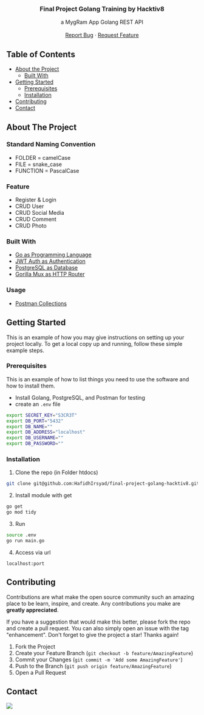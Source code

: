 <!-- PROJECT LOGO -->
<br />
<p align="center">

<h3 align="center">Final Project Golang Training by Hacktiv8</h3>

  <p align="center">
    a MygRam App Golang REST API
    <br />
    <br />
    <a href="https://github.com/HafidhIrsyad/final-project-golang-hacktiv8/issues">Report Bug</a>
    ·
    <a href="https://github.com/HafidhIrsyad/final-project-golang-hacktiv8/issues">Request Feature</a>
  </p>
</p>



<!-- TABLE OF CONTENTS -->
## Table of Contents

* [About the Project](#about-the-project)
    * [Built With](#built-with)
* [Getting Started](#getting-started)
    * [Prerequisites](#prerequisites)
    * [Installation](#installation)
* [Contributing](#contributing)
* [Contact](#contact)


<!-- ABOUT THE PROJECT -->
## About The Project

### Standard Naming Convention
* FOLDER = camelCase
* FILE = snake_case
* FUNCTION = PascalCase

### Feature

* Register & Login
* CRUD User
* CRUD Social Media
* CRUD Comment
* CRUD Photo

### Built With

* [Go as Programming Language](https://golang.org/)
* [JWT Auth as Authentication](https://github.com/dgrijalva/jwt-go)
* [PostgreSQL as Database](https://www.postgresql.org/)
* [Gorilla Mux as HTTP Router](https://github.com/gorilla/mux)

### Usage
* [Postman Collections](https://www.getpostman.com/collections/45ad78085ee86fbcdf50)

<!-- GETTING STARTED -->
## Getting Started

This is an example of how you may give instructions on setting up your project locally.
To get a local copy up and running, follow these simple example steps.

### Prerequisites

This is an example of how to list things you need to use the software and how to install them.
* Install Golang, PostgreSQL, and Postman for testing
* create an `.env` file

```bash
export SECRET_KEY="S3CR3T"
export DB_PORT="5432"
export DB_NAME=""
export DB_ADDRESS="localhost"
export DB_USERNAME=""
export DB_PASSWORD=""
```

### Installation

1. Clone the repo (in Folder htdocs)
```sh
git clone git@github.com:HafidhIrsyad/final-project-golang-hacktiv8.git
```
2. Install module with get
```sh
go get
go mod tidy
```
3. Run
```sh
source .env
go run main.go
```
4. Access via url
```JS
localhost:port
```

<!-- CONTRIBUTING -->
## Contributing

Contributions are what make the open source community such an amazing place to be learn, inspire, and create. Any contributions you make are **greatly appreciated**.

If you have a suggestion that would make this better, please fork the repo and create a pull request. You can also simply open an issue with the tag "enhancement". Don't forget to give the project a star! Thanks again!

1. Fork the Project
2. Create your Feature Branch (`git checkout -b feature/AmazingFeature`)
3. Commit your Changes (`git commit -m 'Add some AmazingFeature'`)
4. Push to the Branch (`git push origin feature/AmazingFeature`)
5. Open a Pull Request


<!-- CONTACT -->
## Contact
[![](https://img.shields.io/badge/LinkedIn_Hafidh-0077B5?style=flat&logo=linkedin&logoColor=white)](https://www.linkedin.com/in/hafidhirsyad/)

